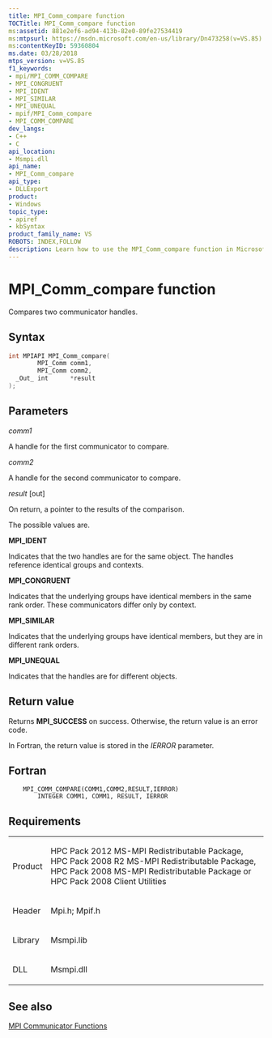 ```yaml
---
title: MPI_Comm_compare function
TOCTitle: MPI_Comm_compare function
ms:assetid: 881e2ef6-ad94-413b-82e0-89fe27534419
ms:mtpsurl: https://msdn.microsoft.com/en-us/library/Dn473258(v=VS.85)
ms:contentKeyID: 59360804
ms.date: 03/28/2018
mtps_version: v=VS.85
f1_keywords:
- mpi/MPI_COMM_COMPARE
- MPI_CONGRUENT
- MPI_IDENT
- MPI_SIMILAR
- MPI_UNEQUAL
- mpif/MPI_Comm_compare
- MPI_COMM_COMPARE
dev_langs:
- C++
- C
api_location:
- Msmpi.dll
api_name:
- MPI_Comm_compare
api_type:
- DLLExport
product:
- Windows
topic_type:
- apiref
- kbSyntax
product_family_name: VS
ROBOTS: INDEX,FOLLOW
description: Learn how to use the MPI_Comm_compare function in Microsoft's MPI. Compare two communicator handles and understand return values.
---
```


# MPI\_Comm\_compare function

Compares two communicator handles.

## Syntax

``` c++
int MPIAPI MPI_Comm_compare(
        MPI_Comm comm1,
        MPI_Comm comm2,
  _Out_ int      *result
);
```

## Parameters

*comm1*

A handle for the first communicator to compare.

*comm2*

A handle for the second communicator to compare.

*result* \[out\]

On return, a pointer to the results of the comparison.

The possible values are.

**MPI\_IDENT**

Indicates that the two handles are for the same object. The handles reference identical groups and contexts.

**MPI\_CONGRUENT**

Indicates that the underlying groups have identical members in the same rank order. These communicators differ only by context.

**MPI\_SIMILAR**

Indicates that the underlying groups have identical members, but they are in different rank orders.

**MPI\_UNEQUAL**

Indicates that the handles are for different objects.

## Return value

Returns **MPI\_SUCCESS** on success. Otherwise, the return value is an error code.

In Fortran, the return value is stored in the *IERROR* parameter.

## Fortran

``` FORTRAN
    MPI_COMM_COMPARE(COMM1,COMM2,RESULT,IERROR)
        INTEGER COMM1, COMM1, RESULT, IERROR
```

## Requirements

<table>
<colgroup>
<col  />
<col  />
</colgroup>
<tbody>
<tr class="odd">
<td><p>Product</p></td>
<td><p>HPC Pack 2012 MS-MPI Redistributable Package, HPC Pack 2008 R2 MS-MPI Redistributable Package, HPC Pack 2008 MS-MPI Redistributable Package or HPC Pack 2008 Client Utilities</p></td>
</tr>
<tr class="even">
<td><p>Header</p></td>
<td>Mpi.h;
Mpif.h</td>
</tr>
<tr class="odd">
<td><p>Library</p></td>
<td>Msmpi.lib</td>
</tr>
<tr class="even">
<td><p>DLL</p></td>
<td>Msmpi.dll</td>
</tr>
</tbody>
</table>


## See also

[MPI Communicator Functions](mpi-communicator-functions.md)

